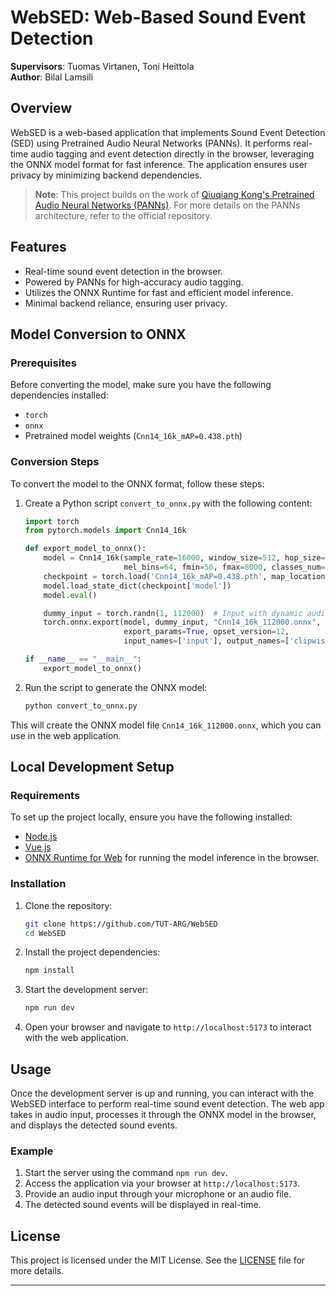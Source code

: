 # WebSED: Web-Based Sound Event Detection

**Supervisors**: Tuomas Virtanen, Toni Heittola  
**Author**: Bilal Lamsili

## Overview

WebSED is a web-based application that implements Sound Event Detection (SED) using Pretrained Audio Neural Networks (PANNs). It performs real-time audio tagging and event detection directly in the browser, leveraging the ONNX model format for fast inference. The application ensures user privacy by minimizing backend dependencies.

> **Note**: This project builds on the work of [Qiuqiang Kong's Pretrained Audio Neural Networks (PANNs)](https://github.com/qiuqiangkong/audioset_tagging_cnn). For more details on the PANNs architecture, refer to the official repository.

## Features

- Real-time sound event detection in the browser.
- Powered by PANNs for high-accuracy audio tagging.
- Utilizes the ONNX Runtime for fast and efficient model inference.
- Minimal backend reliance, ensuring user privacy.

## Model Conversion to ONNX

### Prerequisites

Before converting the model, make sure you have the following dependencies installed:

- `torch`
- `onnx`
- Pretrained model weights (`Cnn14_16k_mAP=0.438.pth`)

### Conversion Steps

To convert the model to the ONNX format, follow these steps:

1. Create a Python script `convert_to_onnx.py` with the following content:

    ```python
    import torch
    from pytorch.models import Cnn14_16k

    def export_model_to_onnx():
        model = Cnn14_16k(sample_rate=16000, window_size=512, hop_size=160, 
                          mel_bins=64, fmin=50, fmax=8000, classes_num=527)
        checkpoint = torch.load('Cnn14_16k_mAP=0.438.pth', map_location='cpu')
        model.load_state_dict(checkpoint['model'])
        model.eval()

        dummy_input = torch.randn(1, 112000)  # Input with dynamic audio length
        torch.onnx.export(model, dummy_input, "Cnn14_16k_112000.onnx", 
                          export_params=True, opset_version=12, 
                          input_names=['input'], output_names=['clipwise_output', 'embedding'])

    if __name__ == "__main__":
        export_model_to_onnx()
    ```

2. Run the script to generate the ONNX model:

    ```bash
    python convert_to_onnx.py
    ```

This will create the ONNX model file `Cnn14_16k_112000.onnx`, which you can use in the web application.

## Local Development Setup

### Requirements

To set up the project locally, ensure you have the following installed:

- [Node.js](https://nodejs.org/)
- [Vue.js](https://vuejs.org/)
- [ONNX Runtime for Web](https://github.com/microsoft/onnxruntime) for running the model inference in the browser.

### Installation

1. Clone the repository:

    ```bash
    git clone https://github.com/TUT-ARG/WebSED
    cd WebSED
    ```

2. Install the project dependencies:

    ```bash
    npm install
    ```

3. Start the development server:

    ```bash
    npm run dev
    ```

4. Open your browser and navigate to `http://localhost:5173` to interact with the web application.

## Usage

Once the development server is up and running, you can interact with the WebSED interface to perform real-time sound event detection. The web app takes in audio input, processes it through the ONNX model in the browser, and displays the detected sound events.

### Example

1. Start the server using the command `npm run dev`.
2. Access the application via your browser at `http://localhost:5173`.
3. Provide an audio input through your microphone or an audio file.
4. The detected sound events will be displayed in real-time.


## License

This project is licensed under the MIT License. See the [LICENSE](LICENSE) file for more details.


---


